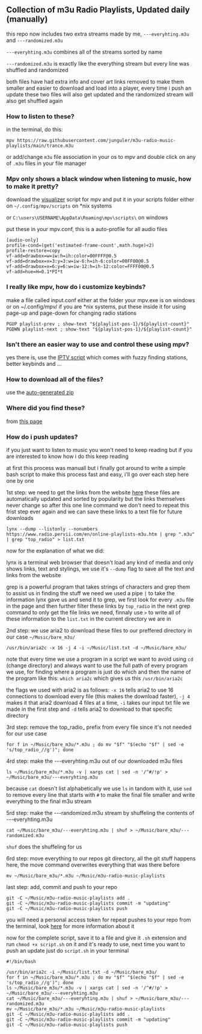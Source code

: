 ## Collection of m3u Radio Playlists, Updated daily (manually)
this repo now includes two extra streams made by me, `---everyhting.m3u` and `---randomized.m3u`

`---everyhting.m3u` combines all of the streams sorted by name

`---randomized.m3u` is exactly like the everything stream but every line was shuffled and randomized

both files have had extra info and cover art links removed to make them smaller and easier to download and load into a player, every time i push an update these two files will also get updated and the randomized stream will also get shuffled again

### How to listen to these?
in the terminal, do this:
```
mpv https://raw.githubusercontent.com/junguler/m3u-radio-music-playlists/main/trance.m3u
```
or add/change `m3u` file association in your os to mpv and double click on any of `.m3u` files in your file manager

### Mpv only shows a black window when listening to music, how to make it pretty?
download the [visualizer](https://raw.githubusercontent.com/mfcc64/mpv-scripts/master/visualizer.lua) script for mpv and put it in your scripts folder either on `~/.config/mpv/scripts` on *nix systems 

or `C:\users\USERNAME\AppData\Roaming\mpv\scripts\` on windows

put these in your mpv.conf, this is a auto-profile for all audio files
```
[audio-only]
profile-cond=(get('estimated-frame-count',math.huge)<2)
profile-restore=copy
vf-add=drawbox=w=iw:h=ih:color=00FFFF@0.5
vf-add=drawbox=x=3:y=3:w=iw-6:h=ih-6:color=00FF00@0.5
vf-add=drawbox=x=6:y=6:w=iw-12:h=ih-12:color=FFFF00@0.5
vf-add=hue=H=0.1*PI*t
```
### I really like mpv, how do i customize keybinds?
make a file called input.conf either at the folder your mpv.exe is on windows or on ~/.config/mpv/ if you are *nix systems, put these inside it for using page-up and page-down for changing radio stations
```
PGUP playlist-prev ; show-text "${playlist-pos-1}/${playlist-count}"
PGDWN playlist-next ; show-text "${playlist-pos-1}/${playlist-count}"
```
### Isn't there an easier way to use and control these using mpv?
yes there is, use the [IPTV script](https://github.com/gthreepw00d/mpv-iptv) which comes with fuzzy finding stations, better keybinds and ...

### How to download all of the files?
use the [auto-generated zip](https://github.com/junguler/m3u-radio-music-playlists/archive/refs/heads/main.zip)

### Where did you find these?
from [this page](https://www.radio.pervii.com/en/online-playlists-m3u.htm)

### How do i push updates?
if you just want to listen to music you won't need to keep reading but if you are interested to know how i do this keep reading

at first this process was manuall but i finally got around to write a simple bash script to make this process fast and easy, i'll go over each step here one by one

1st step: we need to get the links from the website [here](https://www.radio.pervii.com/en/online-playlists-m3u.htm) these files are automatically updated and sorted by popularity but the links themselves never change so after this one line command we don't need to repeat this frist step ever again and we can save these links to a text file for future downloads
```
lynx --dump --listonly --nonumbers https://www.radio.pervii.com/en/online-playlists-m3u.htm | grep ".m3u" | grep "top_radio" > list.txt
```
now for the explanation of what we did: 

lynx is a terminal web browser that doesn't load any kind of media and only shows links, text and stylings, we use it's `--dump` flag to save all the text and links from the website

grep is a powerful program that takes strings of characters and grep them to assist us in finding the stuff we need we used a pipe `|` to take the information lynx gave us and send it to grep, we first look for every `.m3u` file in the page and then further filter these links by `top_radio` in the next grep command to only get the file links we need, finnaly use `>` to write all of these information to the `list.txt` in the current directory we are in

2nd step: we use aria2 to download these files to our preffered directory in our case `~/Music/bare_m3u/`
```
/usr/bin/aria2c -x 16 -j 4 -i ~/Music/list.txt -d ~/Music/bare_m3u/
```
note that every time we use a program in a script we want to avoid using `cd` (change directory) and always want to use the full path of every program we use, for finding where a program is just do which and then the name of the program like this: ``which aria2c`` which gives us this ``/usr/bin/aria2c``

the flags we used with aria2 is as follows: `-x 16` tells aria2 to use 16 connections to download every file (this makes the download faster), `-j 4` makes it that aria2 download 4 files at a time, `-i` takes our input txt file we made in the first step and `-d` tells aria2 to download to that specific directory

3rd step: remove the top_radio_ prefix from every file since it's not needed for our use case
```
for f in ~/Music/bare_m3u/*.m3u ; do mv "$f" "$(echo "$f" | sed -e 's/top_radio_//g')"; done
```

4rd step: make the ---everyhting.m3u out of our downloaded m3u files
```
ls ~/Music/bare_m3u/*.m3u -v | xargs cat | sed -n '/^#/!p' > ~/Music/bare_m3u/---everyhting.m3u
```
because `cat` doesn't list alphabetically we use `ls` in tandom with it, use `sed` to remove every line that starts with `#` to make the final file smaller and write everything to the final m3u stream

5rd step: make the ---randomized.m3u stream by shuffeling the contents of ---everyhting.m3u
```
cat ~/Music/bare_m3u/---everyhting.m3u | shuf > ~/Music/bare_m3u/---randomized.m3u
```
`shuf` does the shuffeling for us

6rd step: move everything to our repos git directory, all the git stuff happens here, the move command overwrites everything that was there before
```
mv ~/Music/bare_m3u/*.m3u ~/Music/m3u-radio-music-playlists
```

last step: add, commit and push to your repo
```
git -C ~/Music/m3u-radio-music-playlists add .
git -C ~/Music/m3u-radio-music-playlists commit -m "updating"
git -C ~/Music/m3u-radio-music-playlists push
```
you will need a personal access token for repeat pushes to your repo from the terminal, look [here](https://docs.github.com/en/get-started/getting-started-with-git/why-is-git-always-asking-for-my-password) for more information about it 

now for the complete script, save it to a file and give it `.sh` extension and run ``chmod +x script.sh`` on it and it's ready to use, next time you want to push an update just do ``script.sh`` in your terminal
```
#!/bin/bash

/usr/bin/aria2c -i ~/Music/list.txt -d ~/Music/bare_m3u/
for f in ~/Music/bare_m3u/*.m3u ; do mv "$f" "$(echo "$f" | sed -e 's/top_radio_//g')"; done
ls ~/Music/bare_m3u/*.m3u -v | xargs cat | sed -n '/^#/!p' > ~/Music/bare_m3u/---everyhting.m3u
cat ~/Music/bare_m3u/---everyhting.m3u | shuf > ~/Music/bare_m3u/---randomized.m3u
mv ~/Music/bare_m3u/*.m3u ~/Music/m3u-radio-music-playlists
git -C ~/Music/m3u-radio-music-playlists add .
git -C ~/Music/m3u-radio-music-playlists commit -m "updating"
git -C ~/Music/m3u-radio-music-playlists push
```
